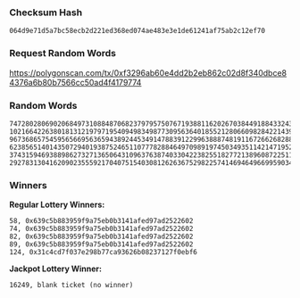 ### Checksum Hash

```
064d9e71d5a7bc58ecb2d221ed368ed074ae483e3e1de61241af75ab2c12ef70
```

### Request Random Words

https://polygonscan.com/tx/0xf3296ab60e4dd2b2eb862c02d8f340dbce84376a6b80b7566cc50ad4f4179774

### Random Words

```
7472802806902068497310884870682379795750767193881162026703844918843324369168
102166422638018131219797195409498349877309563640185521280660982842214392454643
96736865754595656695636594389244534914788391229963888748191167266268288173477
62385651401435072940193875246511077782884649709891974503493511421471952474156
37431594693889862732713650643109637638740330422382551827721389608722511883026
29278313041620902355592170407515403081262636752982257414694649669959034353717
```

### Winners

**Regular Lottery Winners:**

```
58, 0x639c5b883959f9a75eb0b3141afed97ad2522602
74, 0x639c5b883959f9a75eb0b3141afed97ad2522602
82, 0x639c5b883959f9a75eb0b3141afed97ad2522602
89, 0x639c5b883959f9a75eb0b3141afed97ad2522602
124, 0x31c4cd7f037e298b77ca93626b08237127f0ebf6
```

**Jackpot Lottery Winner:**

```
16249, blank ticket (no winner)
```
